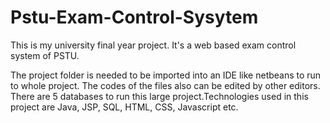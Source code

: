 # Pstu-Exam-Control-Sysytem
This is my university final year project. It's a web based exam control system of PSTU.

The project folder is needed to be imported into an IDE like netbeans to run to whole project. The codes of the files also can be edited by other editors.
There are 5 databases to run this large project.Technologies used in this project are Java, JSP, SQL, HTML, CSS, Javascript etc.

